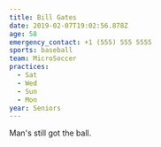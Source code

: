 ```yaml
---
title: Bill Gates
date: 2019-02-07T19:02:56.878Z
age: 58
emergency_contact: +1 (555) 555 5555
sports: baseball
team: MicroSoccer
practices:
  - Sat
  - Wed
  - Sun
  - Mon
year: Seniors
---
```

Man's still got the ball.
